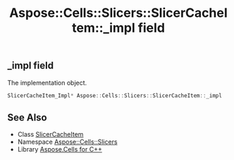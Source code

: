 ﻿---
title: Aspose::Cells::Slicers::SlicerCacheItem::_impl field
linktitle: _impl
second_title: Aspose.Cells for C++ API Reference
description: 'Aspose::Cells::Slicers::SlicerCacheItem::_impl field. The implementation object in C++.'
type: docs
weight: 900
url: /cpp/aspose.cells.slicers/slicercacheitem/_impl/
---
## _impl field


The implementation object.

```cpp
SlicerCacheItem_Impl* Aspose::Cells::Slicers::SlicerCacheItem::_impl
```

## See Also

* Class [SlicerCacheItem](../)
* Namespace [Aspose::Cells::Slicers](../../)
* Library [Aspose.Cells for C++](../../../)
